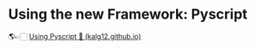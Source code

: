 # Using the new Framework: Pyscript

🌎👉🏻 [Using Pyscript 🐍 (kalg12.github.io)](https://kalg12.github.io/Pyscript/)
